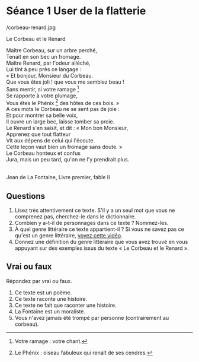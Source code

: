 # Séance 1 User de la flatterie

/corbeau-renard.jpg

Le Corbeau et le Renard

Maître Corbeau, sur un arbre perché,<br />
Tenait en son bec un fromage.<br />
Maître Renard, par l'odeur alléché,<br />
Lui tint à peu près ce langage :<br />
« Et bonjour, Monsieur du Corbeau.<br />
Que vous êtes joli ! que vous me semblez beau !<br />
Sans mentir, si votre ramage [^1]<br />
Se rapporte à votre plumage,<br />
Vous êtes le Phénix [^2] des hôtes de ces bois. »<br />
A ces mots le Corbeau ne se sent pas de joie :<br />
Et pour montrer sa belle voix,<br />
Il ouvre un large bec, laisse tomber sa proie.<br />
Le Renard s'en saisit, et dit : « Mon bon Monsieur,<br />
Apprenez que tout flatteur<br />
Vit aux dépens de celui qui l'écoute.<br />
Cette leçon vaut bien un fromage sans doute. »<br />
Le Corbeau honteux et confus<br />
Jura, mais un peu tard, qu'on ne l'y prendrait plus.<br /><br />

Jean de La Fontaine, Livre premier, fable II

## Questions

1. Lisez très attentivement ce texte. S'il y a un seul mot que vous ne comprenez pas, cherchez-le dans le dictionnaire.
2. Combien y a-t-il de personnages dans ce texte ? Nommez-les.
3. À quel genre littéraire ce texte appartient-il ? Si vous ne savez pas ce qu'est un genre littéraire, [voyez cette vidéo](https://youtu.be/fqxZtL-hZm8).
4. Donnez une définition du genre littéraire que vous avez trouvé en vous appuyant sur des exemples issus du texte « Le Corbeau et le Renard ».

## Vrai ou faux

Répondez par vrai ou faux.

1. Ce texte est un poème.
2. Ce texte raconte une histoire.
3. Ce texte ne fait que raconter une histoire.
4. La Fontaine est un moraliste.
5. Vous n'avez jamais été trompé par personne (contrairement au corbeau).

[^1]: Votre ramage : votre chant.
[^2]: Le Phénix : oiseau fabuleux qui renaît de ses cendres.

